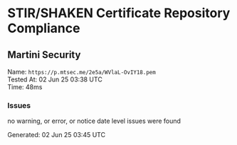 # STIR/SHAKEN Certificate Repository Compliance

## Martini Security

Name: `https://p.mtsec.me/2e5a/WVlaL-OvIY18.pem`\
Tested At: 02 Jun 25 03:38 UTC\
Time: 48ms

### Issues

no warning, or error, or notice date level issues were found

Generated: 02 Jun 25 03:45 UTC